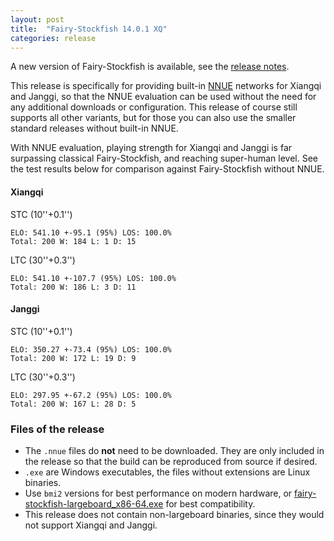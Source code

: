 ```yaml
---
layout: post
title:  "Fairy-Stockfish 14.0.1 XQ"
categories: release
---
```

A new version of Fairy-Stockfish is available, see the [release notes](https://github.com/ianfab/Fairy-Stockfish/releases/tag/fairy_sf_14_0_1).

This release is specifically for providing built-in [NNUE](https://en.wikipedia.org/wiki/Efficiently_updatable_neural_network) networks for Xiangqi and Janggi, so that the NNUE evaluation can be used without the need for any additional downloads or configuration. This release of course still supports all other variants, but for those you can also use the smaller standard releases without built-in NNUE.

With NNUE evaluation, playing strength for Xiangqi and Janggi is far surpassing classical Fairy-Stockfish, and reaching super-human level. See the test results below for comparison against Fairy-Stockfish without NNUE.

#### Xiangqi

STC (10''+0.1'')
```
ELO: 541.10 +-95.1 (95%) LOS: 100.0%
Total: 200 W: 184 L: 1 D: 15
```
LTC (30''+0.3'')
```
ELO: 541.10 +-107.7 (95%) LOS: 100.0%
Total: 200 W: 186 L: 3 D: 11
```

#### Janggi

STC (10''+0.1'')
```
ELO: 350.27 +-73.4 (95%) LOS: 100.0%
Total: 200 W: 172 L: 19 D: 9
```
LTC (30''+0.3'')
```
ELO: 297.95 +-67.2 (95%) LOS: 100.0%
Total: 200 W: 167 L: 28 D: 5
```

### Files of the release
* The `.nnue` files do **not** need to be downloaded. They are only included in the release so that the build can be reproduced from source if desired.
* `.exe` are Windows executables, the files without extensions are Linux binaries.
* Use `bmi2` versions for best performance on modern hardware, or [fairy-stockfish-largeboard_x86-64.exe](https://github.com/ianfab/Fairy-Stockfish/releases/latest/download/fairy-stockfish-largeboard_x86-64.exe) for best compatibility.
* This release does not contain non-largeboard binaries, since they would not support Xiangqi and Janggi.
